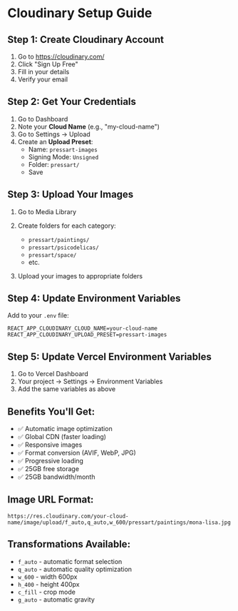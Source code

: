 # Cloudinary Setup Guide

## Step 1: Create Cloudinary Account
1. Go to https://cloudinary.com/
2. Click "Sign Up Free"
3. Fill in your details
4. Verify your email

## Step 2: Get Your Credentials
1. Go to Dashboard
2. Note your **Cloud Name** (e.g., "my-cloud-name")
3. Go to Settings → Upload
4. Create an **Upload Preset**:
   - Name: `pressart-images`
   - Signing Mode: `Unsigned`
   - Folder: `pressart/`
   - Save

## Step 3: Upload Your Images
1. Go to Media Library
2. Create folders for each category:
   - `pressart/paintings/`
   - `pressart/psicodelicas/`
   - `pressart/space/`
   - etc.

3. Upload your images to appropriate folders

## Step 4: Update Environment Variables
Add to your `.env` file:
```
REACT_APP_CLOUDINARY_CLOUD_NAME=your-cloud-name
REACT_APP_CLOUDINARY_UPLOAD_PRESET=pressart-images
```

## Step 5: Update Vercel Environment Variables
1. Go to Vercel Dashboard
2. Your project → Settings → Environment Variables
3. Add the same variables as above

## Benefits You'll Get:
- ✅ Automatic image optimization
- ✅ Global CDN (faster loading)
- ✅ Responsive images
- ✅ Format conversion (AVIF, WebP, JPG)
- ✅ Progressive loading
- ✅ 25GB free storage
- ✅ 25GB bandwidth/month

## Image URL Format:
```
https://res.cloudinary.com/your-cloud-name/image/upload/f_auto,q_auto,w_600/pressart/paintings/mona-lisa.jpg
```

## Transformations Available:
- `f_auto` - automatic format selection
- `q_auto` - automatic quality optimization
- `w_600` - width 600px
- `h_400` - height 400px
- `c_fill` - crop mode
- `g_auto` - automatic gravity


